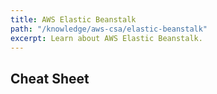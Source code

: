 ```yaml
---
title: AWS Elastic Beanstalk
path: "/knowledge/aws-csa/elastic-beanstalk"
excerpt: Learn about AWS Elastic Beanstalk.
---
```


## Cheat Sheet